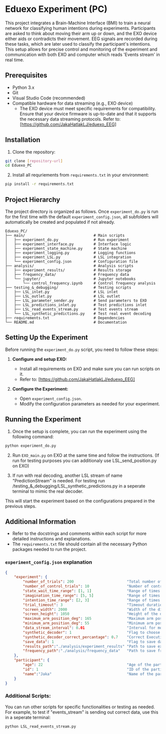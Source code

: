 # Eduexo Experiment (PC)

This project integrates a Brain-Machine Interface (BMI) to train a neural network for classifying human intentions during experiments. Participants are asked to think about moving their arm up or down, and the EXO device either aids or contradicts their movement. EEG signals are recorded during these tasks, which are later used to classify the participant's intentions. This setup allows for precise control and monitoring of the experiment and communication with both EXO and computer which reads 'Events stream' in real time.

## Prerequisites

- Python 3.x
- Git
- Visual Studio Code (recommended)
- Compatible hardware for data streaming (e.g., EXO device)
    - The EXO device must meet specific requirements for compatibility. Ensure that your device firmware is up-to-date and that it supports the necessary data streaming protocols. Refer to: [https://github.com/JakaHatlakLJ/eduexo_EEG]

## Installation

1. Clone the repository:
```bash
git clone [repository-url]
cd Eduexo_PC
```

2. Install all requriements from `requirements.txt` in your environment:
```bash
pip install -r requirements.txt
```

## Project Hierarchy

The project directory is organized as follows. Once `experiment_do.py` is run for the first time with the default `experiment_config.json`, all subfolders will automatically be created and populated if not already.

```
Eduexo_PC/
├── main/                               # Main scripts
│   ├── experiment_do.py                # Run experiment
│   ├── experiment_interface.py         # Interface logic
│   ├── experiment_state_machine.py     # State machine
│   ├── experiment_logging.py           # Logging functions
│   ├── experiment_LSL.py               # LSL integration
│   └── experiment_config.json          # Configuration file
├── analysis/                           # Analysis scripts
│   ├── experiment_results/             # Results storage
│   ├── frequency_data/                 # Frequency data
│   └── jupyter/                        # Jupyter notebooks
│       └── control_frequency.ipynb     # Control frequency analysis
├── testing_&_debugging/                # Testing scripts
│   ├── LSL_inlet.py                    # LSL inlet
│   ├── LSL_outlet.py                   # LSL outlet
│   ├── LSL_parameter_sender.py         # Send parameters to EXO
│   ├── LSL_predictions_inlet.py        # Test predictions inlet
│   ├── LSL_read_events_stream.py       # Test events stream
│   └── LSL_synthetic_predictions.py    # Test real event decoding
├── requirements.txt                    # Dependencies
└── README.md                           # Documentation
```

## Setting Up the Experiment

Before running the `experiment_do.py` script, you need to follow these steps:

1. **Configure and setup EXO:**
    - Install all requirements on EXO and make sure you can run scripts on it.
    - Refer to: [https://github.com/JakaHatlakLJ/eduexo_EEG]

2. **Configure the Experiment:**
    - Open `experiment_config.json`.
    - Modify the configuration parameters as needed for your experiment.

## Running the Experiment

1. Once the setup is complete, you can run the experiment using the following command:
```sh
python experiment_do.py
```

2. Run `EXO_main.py` on EXO at the same time and follow the instructions. (If run for testing purposes you can additionaly use LSL_send_position.py on EXO)

3. If run with real decoding, another LSL stream of name "PredictionStream" is needed. For testing run /testing_&_debugging/LSL_synthetic_predictions.py in a seperate terminal to mimic the real decoder.

This will start the experiment based on the configurations prepared in the previous steps.

## Additional Information

- Refer to the docstrings and comments within each script for more detailed instructions and explanations.
- The `requirements.txt` file should contain all the necessary Python packages needed to run the project.

### `experiment_config.json` explanation

```json
{
    "experiment": {
        "number_of_trials": 200                        "Total number of assisted trials in the experiment.",
        "number_of_control_trials": 10                 "Number of control trials (without EXO active).",
        "state_wait_time_range": [1, 1]                "Range of times in WAIT state.",
        "imagination_time_range": [5, 5]               "Range of times for IMAGINATION phase.",
        "intention_time_range": [2, 3]                 "Range of times for INTENTION phase.",
        "trial_timeout": 3                             "Timeout duration for each trial.",
        "screen_width": 2000                           "Width of the display screen.",
        "screen_height": 1050                          "Height of the display screen.",
        "maximum_arm_position_deg": 165                "Maximum arm position in degrees. (straight arm is 180 deg)",
        "minimum_arm_position_deg": 55                 "Minimum arm position in degrees.",
        "data_stream_interval": 0.01                   "Interval for motor parameters streaming.",
        "synthetic_decoder": 1                         "Flag to choose decoder (1 for synthetic, 0 for real)",
        "synthetic_decoder_correct_percantage": 0.7    "Correct Execution percentage for synthetic decoder.",
        "save_data": 1                                 "Flag to save data (1 to save, 0 not to save).",
        "results_path":"./analysis/experiment_results" "Path to save experiment results.",
        "frequency_path":"./analysis/frequency_data"   "Path to save frequency data."
    },
    "participant": {
        "age": 22                                      "Age of the participant.",
        "id": 1                                        "ID of the participant.",
        "name":"Jaka"                                  "Name of the participant."
    }
}
```
### Additional Scripts:

   You can run other scripts for specific functionalities or testing as needed. For example, to test if "events_stream" is sending out correct data, use this in a seperate terminal:
   ```sh
   python LSL_read_events_stream.py
   ```
